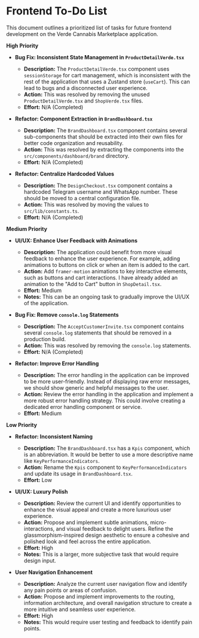 # Frontend To-Do List

This document outlines a prioritized list of tasks for future frontend development on the Verde Cannabis Marketplace application.

**High Priority**

*   **Bug Fix: Inconsistent State Management in `ProductDetailVerde.tsx`**
    *   **Description:** The `ProductDetailVerde.tsx` component uses `sessionStorage` for cart management, which is inconsistent with the rest of the application that uses a Zustand store (`useCart`). This can lead to bugs and a disconnected user experience.
    *   **Action:** This was resolved by removing the unused `ProductDetailVerde.tsx` and `ShopVerde.tsx` files.
    *   **Effort:** N/A (Completed)

*   **Refactor: Component Extraction in `BrandDashboard.tsx`**
    *   **Description:** The `BrandDashboard.tsx` component contains several sub-components that should be extracted into their own files for better code organization and reusability.
    *   **Action:** This was resolved by extracting the components into the `src/components/dashboard/brand` directory.
    *   **Effort:** N/A (Completed)

*   **Refactor: Centralize Hardcoded Values**
    *   **Description:** The `DesignCheckout.tsx` component contains a hardcoded Telegram username and WhatsApp number. These should be moved to a central configuration file.
    *   **Action:** This was resolved by moving the values to `src/lib/constants.ts`.
    *   **Effort:** N/A (Completed)

**Medium Priority**

*   **UI/UX: Enhance User Feedback with Animations**
    *   **Description:** The application could benefit from more visual feedback to enhance the user experience. For example, adding animations to buttons on click or when an item is added to the cart.
    *   **Action:** Add `framer-motion` animations to key interactive elements, such as buttons and cart interactions. I have already added an animation to the "Add to Cart" button in `ShopDetail.tsx`.
    *   **Effort:** Medium
    *   **Notes:** This can be an ongoing task to gradually improve the UI/UX of the application.

*   **Bug Fix: Remove `console.log` Statements**
    *   **Description:** The `AcceptCustomerInvite.tsx` component contains several `console.log` statements that should be removed in a production build.
    *   **Action:** This was resolved by removing the `console.log` statements.
    *   **Effort:** N/A (Completed)

*   **Refactor: Improve Error Handling**
    *   **Description:** The error handling in the application can be improved to be more user-friendly. Instead of displaying raw error messages, we should show generic and helpful messages to the user.
    *   **Action:** Review the error handling in the application and implement a more robust error handling strategy. This could involve creating a dedicated error handling component or service.
    *   **Effort:** Medium

**Low Priority**

*   **Refactor: Inconsistent Naming**
    *   **Description:** The `BrandDashboard.tsx` has a `Kpis` component, which is an abbreviation. It would be better to use a more descriptive name like `KeyPerformanceIndicators`.
    *   **Action:** Rename the `Kpis` component to `KeyPerformanceIndicators` and update its usage in `BrandDashboard.tsx`.
    *   **Effort:** Low

*   **UI/UX: Luxury Polish**
    *   **Description:** Review the current UI and identify opportunities to enhance the visual appeal and create a more luxurious user experience.
    *   **Action:** Propose and implement subtle animations, micro-interactions, and visual feedback to delight users. Refine the glassmorphism-inspired design aesthetic to ensure a cohesive and polished look and feel across the entire application.
    *   **Effort:** High
    *   **Notes:** This is a larger, more subjective task that would require design input.

*   **User Navigation Enhancement**
    *   **Description:** Analyze the current user navigation flow and identify any pain points or areas of confusion.
    *   **Action:** Propose and implement improvements to the routing, information architecture, and overall navigation structure to create a more intuitive and seamless user experience.
    *   **Effort:** High
    *   **Notes:** This would require user testing and feedback to identify pain points.
